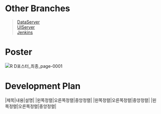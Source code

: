 # Other Branches
>[DataServer](https://github.com/ddalkyTokky/Admin_Page_KAU2022/tree/DataServer)      
>[UIServer](https://github.com/ddalkyTokky/Admin_Page_KAU2022/tree/UIServer)      
>[Jenkins](https://github.com/ddalkyTokky/Admin_Page_KAU2022/tree/Jenkins)

# Poster
![R D포스터_최종_page-0001](https://github.com/ddalkyTokky/Admin_Page_KAU2022/assets/47583083/c5ffb9f6-93a1-402b-b160-8b7d79346ea5)

# Development Plan
|제목|내용|설명|
|왼쪽정렬|오른쪽정렬|중앙정렬|
|왼쪽정렬|오른쪽정렬|중앙정렬|
|왼쪽정렬|오른쪽정렬|중앙정렬|
